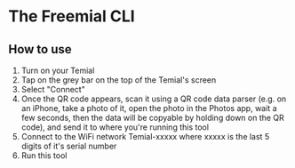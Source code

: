 # The Freemial CLI

## How to use
1. Turn on your Temial
1. Tap on the grey bar on the top of the Temial's screen
1. Select "Connect"
1. Once the QR code appears, scan it using a QR code data parser (e.g. on an iPhone, take a photo of it, open the photo in the Photos app, wait a few seconds, then the data will be copyable by holding down on the QR code), and send it to where you're running this tool
1. Connect to the WiFi network Temial-xxxxx where xxxxx is the last 5 digits of it's serial number
1. Run this tool